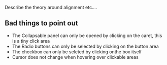 Describe the theory around alignment etc.... 

## Bad things to point out

* The Collapsable panel can only be opened by clicking on the caret, this is a tiny click area
* The Radio buttons can only be selected by clicking on the button area
* The checkbox can only be seleted by clicking onthe box itself
* Cursor does not change when hovering over clickable areas


